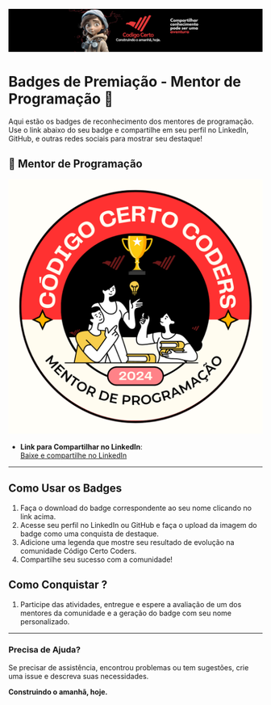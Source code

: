 ![Códgio Certo Coders](../../docs/head_codigocertocoders.jpg)

# Badges de Premiação - Mentor de Programação 🎉

Aqui estão os badges de reconhecimento dos mentores de programação. Use o link abaixo do seu badge e compartilhe em seu perfil no LinkedIn, GitHub, e outras redes sociais para mostrar seu destaque!

## 🏅 Mentor de Programação
![Badge](../mentor-programacao.png)
- **Link para Compartilhar no LinkedIn**:  
  [Baixe e compartilhe no LinkedIn](../mentor-programacao.png)

---

## Como Usar os Badges
1. Faça o download do badge correspondente ao seu nome clicando no link acima.
2. Acesse seu perfil no LinkedIn ou GitHub e faça o upload da imagem do badge como uma conquista de destaque.
3. Adicione uma legenda que mostre seu resultado de evolução na comunidade Código Certo Coders.
4. Compartilhe seu sucesso com a comunidade!

## Como Conquistar ?
1. Participe das atividades, entregue e espere a avaliação de um dos mentores da comunidade e a geração do badge com seu nome personalizado.

---

### Precisa de Ajuda?

Se precisar de assistência, encontrou problemas ou tem sugestões, crie uma issue e descreva suas necessidades.

**Construindo o amanhã, hoje.**